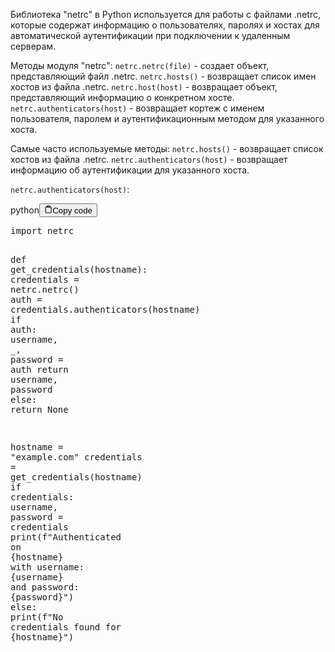 <p>Библиотека "netrc" в Python используется для работы с файлами .netrc, которые содержат информацию о пользователях,
паролях и хостах для автоматической аутентификации при подключении к удаленным серверам.</p>
<p>Методы модуля "netrc":
<code>netrc.netrc(file)</code> - создает объект, представляющий файл .netrc.
<code>netrc.hosts()</code> - возвращает список имен хостов из файла .netrc.
<code>netrc.host(host)</code> - возвращает объект, представляющий информацию о конкретном хосте.
<code>netrc.authenticators(host)</code> - возвращает кортеж с именем пользователя, паролем и аутентификационным методом для указанного хоста.</p>
<p>Самые часто используемые методы:
<code>netrc.hosts()</code> - возвращает список хостов из файла .netrc.
<code>netrc.authenticators(host)</code> - возвращает информацию об аутентификации для указанного хоста.</p>
<p><code>netrc.authenticators(host)</code>:</p>
<div class="code-element"><div class="lang-line"><text>python</text><button class="copy-button"id="codefeb06348ccb16a6263bc9fdd8d044e22b"onclick="copyCode(codefeb06348ccb16a6263bc9fdd8d044e22, codefeb06348ccb16a6263bc9fdd8d044e22b)"><svg stroke="currentColor"fill="none"stroke-width="2"viewBox="0 0 24 24"stroke-linecap="round"stroke-linejoin="round"class="h-4 w-4"height="1em"width="1em"xmlns="http://www.w3.org/2000/svg"><path d="M16 4h2a2 2 0 0 1 2 2v14a2 2 0 0 1-2 2H6a2 2 0 0 1-2-2V6a2 2 0 0 1 2-2h2"></path><rect x="8" y="2" width="8" height="4" rx="1" ry="1"></rect></svg><text>Copy code</text></button></div><div class="code" id="codefeb06348ccb16a6263bc9fdd8d044e22"><div class="highlight"><pre><span></span><span class="kn">import</span> <span class="nn">netrc</span>

<span class="k">def</span> <span class="nf">get_credentials</span><span class="p">(</span><span class="n">hostname</span><span class="p">):</span>
    <span class="n">credentials</span> <span class="o">=</span> <span class="n">netrc</span><span class="o">.</span><span class="n">netrc</span><span class="p">()</span>
    <span class="n">auth</span> <span class="o">=</span> <span class="n">credentials</span><span class="o">.</span><span class="n">authenticators</span><span class="p">(</span><span class="n">hostname</span><span class="p">)</span>
    <span class="k">if</span> <span class="n">auth</span><span class="p">:</span>
        <span class="n">username</span><span class="p">,</span> <span class="n">_</span><span class="p">,</span> <span class="n">password</span> <span class="o">=</span> <span class="n">auth</span>
        <span class="k">return</span> <span class="n">username</span><span class="p">,</span> <span class="n">password</span>
    <span class="k">else</span><span class="p">:</span>
        <span class="k">return</span> <span class="kc">None</span>

<span class="n">hostname</span> <span class="o">=</span> <span class="s2">&quot;example.com&quot;</span>
<span class="n">credentials</span> <span class="o">=</span> <span class="n">get_credentials</span><span class="p">(</span><span class="n">hostname</span><span class="p">)</span>
<span class="k">if</span> <span class="n">credentials</span><span class="p">:</span>
    <span class="n">username</span><span class="p">,</span> <span class="n">password</span> <span class="o">=</span> <span class="n">credentials</span>
    <span class="nb">print</span><span class="p">(</span><span class="sa">f</span><span class="s2">&quot;Authenticated on </span><span class="si">{</span><span class="n">hostname</span><span class="si">}</span><span class="s2"> with username: </span><span class="si">{</span><span class="n">username</span><span class="si">}</span><span class="s2"> and password: </span><span class="si">{</span><span class="n">password</span><span class="si">}</span><span class="s2">&quot;</span><span class="p">)</span>
<span class="k">else</span><span class="p">:</span>
    <span class="nb">print</span><span class="p">(</span><span class="sa">f</span><span class="s2">&quot;No credentials found for </span><span class="si">{</span><span class="n">hostname</span><span class="si">}</span><span class="s2">&quot;</span><span class="p">)</span>
</pre></div></div></div>